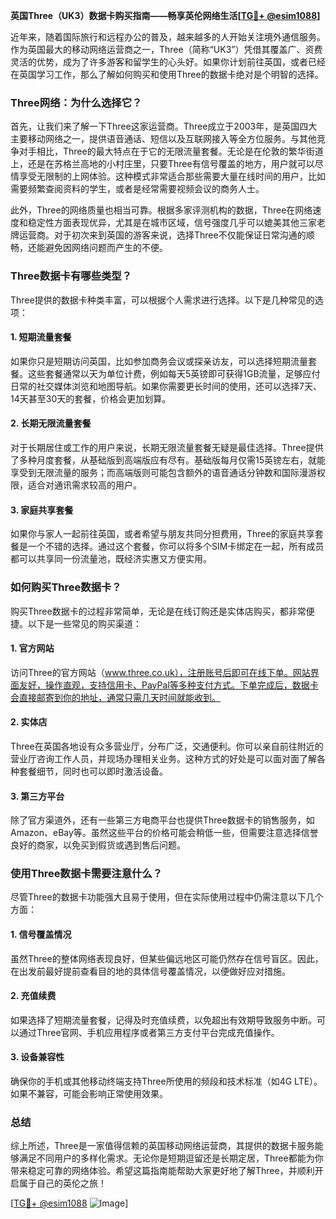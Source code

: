**英国Three（UK3）数据卡购买指南——畅享英伦网络生活[[TG💪+ @esim1088](https://t.me/s/esim1088)]**

近年来，随着国际旅行和远程办公的普及，越来越多的人开始关注境外通信服务。作为英国最大的移动网络运营商之一，Three（简称“UK3”）凭借其覆盖广、资费灵活的优势，成为了许多游客和留学生的心头好。如果你计划前往英国，或者已经在英国学习工作，那么了解如何购买和使用Three的数据卡绝对是个明智的选择。

### Three网络：为什么选择它？

首先，让我们来了解一下Three这家运营商。Three成立于2003年，是英国四大主要移动网络之一，提供语音通话、短信以及互联网接入等全方位服务。与其他竞争对手相比，Three的最大特点在于它的无限流量套餐。无论是在伦敦的繁华街道上，还是在苏格兰高地的小村庄里，只要Three有信号覆盖的地方，用户就可以尽情享受无限制的上网体验。这种模式非常适合那些需要大量在线时间的用户，比如需要频繁查阅资料的学生，或者是经常需要视频会议的商务人士。

此外，Three的网络质量也相当可靠。根据多家评测机构的数据，Three在网络速度和稳定性方面表现优异，尤其是在城市区域，信号强度几乎可以媲美其他三家老牌运营商。对于初次来到英国的游客来说，选择Three不仅能保证日常沟通的顺畅，还能避免因网络问题而产生的不便。

### Three数据卡有哪些类型？

Three提供的数据卡种类丰富，可以根据个人需求进行选择。以下是几种常见的选项：

#### 1. 短期流量套餐
如果你只是短期访问英国，比如参加商务会议或探亲访友，可以选择短期流量套餐。这些套餐通常以天为单位计费，例如每天5英镑即可获得1GB流量，足够应付日常的社交媒体浏览和地图导航。如果你需要更长时间的使用，还可以选择7天、14天甚至30天的套餐，价格会更加划算。

#### 2. 长期无限流量套餐
对于长期居住或工作的用户来说，长期无限流量套餐无疑是最佳选择。Three提供了多种月度套餐，从基础版到高端版应有尽有。基础版每月仅需15英镑左右，就能享受到无限流量的服务；而高端版则可能包含额外的语音通话分钟数和国际漫游权限，适合对通讯需求较高的用户。

#### 3. 家庭共享套餐
如果你与家人一起前往英国，或者希望与朋友共同分担费用，Three的家庭共享套餐是一个不错的选择。通过这个套餐，你可以将多个SIM卡绑定在一起，所有成员都可以共享同一份流量池，既经济实惠又方便实用。

### 如何购买Three数据卡？

购买Three数据卡的过程非常简单，无论是在线订购还是实体店购买，都非常便捷。以下是一些常见的购买渠道：

#### 1. 官方网站
访问Three的官方网站（www.three.co.uk），注册账号后即可在线下单。网站界面友好，操作直观，支持信用卡、PayPal等多种支付方式。下单完成后，数据卡会直接邮寄到你的地址，通常只需几天时间就能收到。

#### 2. 实体店
Three在英国各地设有众多营业厅，分布广泛，交通便利。你可以亲自前往附近的营业厅咨询工作人员，并现场办理相关业务。这种方式的好处是可以面对面了解各种套餐细节，同时也可以即时激活设备。

#### 3. 第三方平台
除了官方渠道外，还有一些第三方电商平台也提供Three数据卡的销售服务，如Amazon、eBay等。虽然这些平台的价格可能会稍低一些，但需要注意选择信誉良好的商家，以免买到假货或遇到售后问题。

### 使用Three数据卡需要注意什么？

尽管Three的数据卡功能强大且易于使用，但在实际使用过程中仍需注意以下几个方面：

#### 1. 信号覆盖情况
虽然Three的整体网络表现良好，但某些偏远地区可能仍然存在信号盲区。因此，在出发前最好提前查看目的地的具体信号覆盖情况，以便做好应对措施。

#### 2. 充值续费
如果选择了短期流量套餐，记得及时充值续费，以免超出有效期导致服务中断。可以通过Three官网、手机应用程序或者第三方支付平台完成充值操作。

#### 3. 设备兼容性
确保你的手机或其他移动终端支持Three所使用的频段和技术标准（如4G LTE）。如果不兼容，可能会影响正常使用效果。

### 总结

综上所述，Three是一家值得信赖的英国移动网络运营商，其提供的数据卡服务能够满足不同用户的多样化需求。无论你是短期逗留还是长期定居，Three都能为你带来稳定可靠的网络体验。希望这篇指南能帮助大家更好地了解Three，并顺利开启属于自己的英伦之旅！

[[TG💪+ @esim1088](https://t.me/s/esim1088) ![Image](https://i.postimg.cc/4NQfJmqS/Snipaste-2025-05-13-00-14-12.png)]